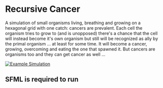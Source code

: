 # Recursive Cancer
A simulation of small organisms living, breathing and growing on a hexagonal grid with one catch: cancers are prevalent. Each cell the organism tries to grow to (and is unopposed) there's a chance that the cell will instead become it's own organism but still will be recognized as ally by the primal organism ... at least for some time. It will become a cancer, growing, overcoming and eating the one that spawned it. But cancers are organisms too and they can get cancer as well ...

[![Example Simulation](http://img.youtube.com/vi/KIYDC1LXaWs/0.jpg)](http://www.youtube.com/watch?v=KIYDC1LXaWs)

## SFML is required to run
